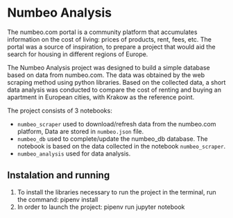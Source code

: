 # Numbeo Analysis

The numbeo.com portal is a community platform that accumulates information on the cost of living: prices of products, rent, fees, etc.  The portal was a source of inspiration, to prepare a project that would aid the search for housing in different regions of Europe. 

The Numbeo Analysis  project was designed to build a simple database based on data from numbeo.com. The data was obtained by the web scraping method using python libraries.
Based on the collected data, a short data analysis was conducted to compare the cost of renting and buying an apartment in European cities, with Krakow as the reference point. 

The project consists of 3 notebooks: 
* `numbeo_scraper` used to download/refresh data from the numbeo.com platform, Data are stored in  `numbeo.json` file. 
* `numbeo_db` used to complete/update the numbeo_db database. The notebook is based on the data collected in the notebook `numbeo_scraper`. 
* `numbeo_analysis` used for data analysis.

## Instalation and running

1. To install the libraries necessary to run the project in the terminal, run the command: pipenv install
2. In order to launch the project: pipenv run jupyter notebook



